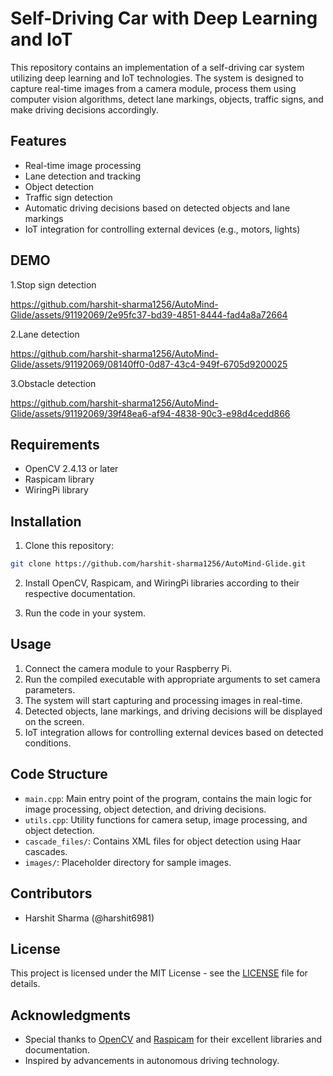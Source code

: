 # Self-Driving Car with Deep Learning and IoT

This repository contains an implementation of a self-driving car system utilizing deep learning and IoT technologies. The system is designed to capture real-time images from a camera module, process them using computer vision algorithms, detect lane markings, objects, traffic signs, and make driving decisions accordingly.

## Features

- Real-time image processing
- Lane detection and tracking
- Object detection
- Traffic sign detection
- Automatic driving decisions based on detected objects and lane markings
- IoT integration for controlling external devices (e.g., motors, lights)


## DEMO 
1.Stop sign detection 


https://github.com/harshit-sharma1256/AutoMind-Glide/assets/91192069/2e95fc37-bd39-4851-8444-fad4a8a72664




2.Lane detection



https://github.com/harshit-sharma1256/AutoMind-Glide/assets/91192069/08140ff0-0d87-43c4-949f-6705d9200025




3.Obstacle detection



https://github.com/harshit-sharma1256/AutoMind-Glide/assets/91192069/39f48ea6-af94-4838-90c3-e98d4cedd866







  

## Requirements

- OpenCV 2.4.13 or later
- Raspicam library
- WiringPi library

## Installation

1. Clone this repository:

```bash
git clone https://github.com/harshit-sharma1256/AutoMind-Glide.git
```

2. Install OpenCV, Raspicam, and WiringPi libraries according to their respective documentation.

3. Run the code in your system.

## Usage

1. Connect the camera module to your Raspberry Pi.
2. Run the compiled executable with appropriate arguments to set camera parameters.
3. The system will start capturing and processing images in real-time.
4. Detected objects, lane markings, and driving decisions will be displayed on the screen.
5. IoT integration allows for controlling external devices based on detected conditions.

## Code Structure

- `main.cpp`: Main entry point of the program, contains the main logic for image processing, object detection, and driving decisions.
- `utils.cpp`: Utility functions for camera setup, image processing, and object detection.
- `cascade_files/`: Contains XML files for object detection using Haar cascades.
- `images/`: Placeholder directory for sample images.

## Contributors

- Harshit Sharma (@harshit6981)


## License

This project is licensed under the MIT License - see the [LICENSE](LICENSE) file for details.

## Acknowledgments

- Special thanks to [OpenCV](https://opencv.org/) and [Raspicam](https://www.uco.es/investiga/grupos/ava/node/40) for their excellent libraries and documentation.
- Inspired by advancements in autonomous driving technology.
